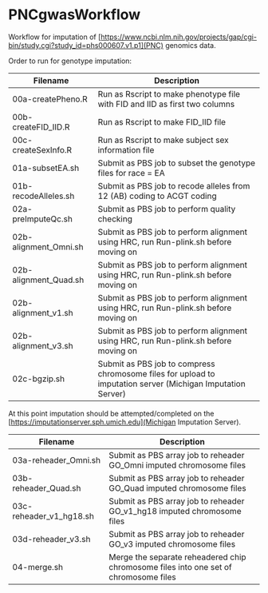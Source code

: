# PNCgwasWorkflow
Workflow for imputation of [https://www.ncbi.nlm.nih.gov/projects/gap/cgi-bin/study.cgi?study_id=phs000607.v1.p1](PNC) genomics data.

Order to run for genotype imputation:

| Filename               | Description                                                                                                |
| ---                    | ---                                                                                                        |
|00a-createPheno.R       |Run as Rscript to make phenotype file with FID and IID as first two columns                                 |
|00b-createFID_IID.R     |Run as Rscript to make FID_IID file                                                                         |
|00c-createSexInfo.R     |Run as Rscript to make subject sex information file                                                         |
|01a-subsetEA.sh         |Submit as PBS job to subset the genotype files for race = EA                                                |
|01b-recodeAlleles.sh    |Submit as PBS job to recode alleles from 12 (AB) coding to ACGT coding                                      |
|02a-preImputeQc.sh      |Submit as PBS job to perform quality checking                                                               |
|02b-alignment_Omni.sh   |Submit as PBS job to perform alignment using HRC, run Run-plink.sh before moving on                         |
|02b-alignment_Quad.sh   |Submit as PBS job to perform alignment using HRC, run Run-plink.sh before moving on                         |
|02b-alignment_v1.sh     |Submit as PBS job to perform alignment using HRC, run Run-plink.sh before moving on                         |
|02b-alignment_v3.sh     |Submit as PBS job to perform alignment using HRC, run Run-plink.sh before moving on                         |
|02c-bgzip.sh            |Submit as PBS job to compress chromosome files for upload to imputation server (Michigan Imputation Server) |

At this point imputation should be attempted/completed on the [https://imputationserver.sph.umich.edu](Michigan Imputation Server).

| Filename               | Description                                                                                                |
| ---                    | ---                                                                                                        |
|03a-reheader_Omni.sh    |Submit as PBS array job to reheader GO_Omni imputed chromosome files                                        |
|03b-reheader_Quad.sh    |Submit as PBS array job to reheader GO_Quad imputed chromosome files                                        |
|03c-reheader_v1_hg18.sh |Submit as PBS array job to reheader GO_v1_hg18 imputed chromosome files                                     |
|03d-reheader_v3.sh      |Submit as PBS array job to reheader GO_v3 imputed chromosome files                                          |
|04-merge.sh             |Merge the separate reheadered chip chromosome files into one set of chromosome files                        |
